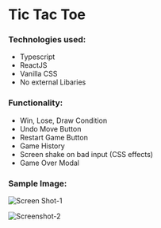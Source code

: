 # Tic Tac Toe

### Technologies used:

- Typescript
- ReactJS
- Vanilla CSS
- No external Libaries

### Functionality:

- Win, Lose, Draw Condition
- Undo Move Button
- Restart Game Button
- Game History
- Screen shake on bad input (CSS effects)
- Game Over Modal

### Sample Image:

![Screen Shot-1](https://user-images.githubusercontent.com/49052244/180891979-56b90160-28b7-4592-aa42-f9a2a308f888.png)

![Screenshot-2](https://user-images.githubusercontent.com/49052244/181073854-6ebf7d36-4e88-46c0-88d1-cb8fddc2a689.png)
